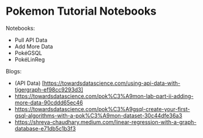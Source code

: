 # Pokemon Tutorial Notebooks

Notebooks:

- Pull API Data
- Add More Data
- PokéGSQL
- PokéLinReg

Blogs:

- (API Data) [https://towardsdatascience.com/using-api-data-with-tigergraph-ef98cc9293d3]
- https://towardsdatascience.com/pok%C3%A9mon-lab-part-ii-adding-more-data-90cddd65ec46
- https://towardsdatascience.com/pok%C3%A9gsql-create-your-first-gsql-algorithms-with-a-pok%C3%A9mon-dataset-30c44dfe36a3
- https://shreya-chaudhary.medium.com/linear-regression-with-a-graph-database-e71db5c1b3f3
